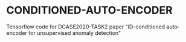 # CONDITIONED-AUTO-ENCODER
Tensorflow code for DCASE2020-TASK2 paper "ID-conditioned auto-encoder for unsupervised anomaly detection"
